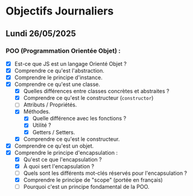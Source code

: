 # Objectifs Journaliers

## Lundi 26/05/2025

### POO (Programmation Orientée Objet) :

- [X] Est-ce que JS est un langage Orienté Objet ?
- [X] Comprendre ce qu'est l'abstraction.
- [X] Comprendre le principe d'instance.
- [X] Comprendre ce qu'est une classe.
  - [X] Quelles différences entre classes concrètes et abstraites ?
  - [X] Comprendre ce qu'est le constructeur (`constructor`)
  - [ ] Attributs / Propriétés.
  - [X] Méthodes.
    - [X] Quelle différence avec les fonctions ?
    - [X] Utilité ?
    - [X] Getters / Setters.
  - [X] Comprendre ce qu'est le constructeur.
- [X] Comprendre ce qu'est un objet.
- [X] Comprendre le principe d'encapsulation :
  - [X] Qu'est ce que l'encapsulation ?
  - [X] À quoi sert l'encapsulation ?
  - [ ] Quels sont les différents mot-clés réservés pour l'encapsulation ? 
  - [X] Comprendre le principe de "scope" (portée en français)
  - [ ] Pourquoi c'est un principe fondamental de la POO.